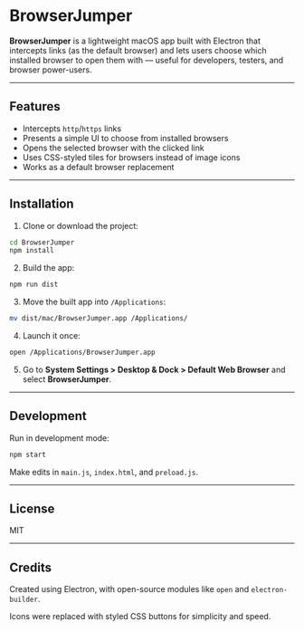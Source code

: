 # BrowserJumper

**BrowserJumper** is a lightweight macOS app built with Electron that intercepts links (as the default browser) and lets users choose which installed browser to open them with — useful for developers, testers, and browser power-users.

---

## Features
- Intercepts `http`/`https` links
- Presents a simple UI to choose from installed browsers
- Opens the selected browser with the clicked link
- Uses CSS-styled tiles for browsers instead of image icons
- Works as a default browser replacement

---

## Installation

1. Clone or download the project:
```bash
cd BrowserJumper
npm install
```

2. Build the app:
```bash
npm run dist
```

3. Move the built app into `/Applications`:
```bash
mv dist/mac/BrowserJumper.app /Applications/
```

4. Launch it once:
```bash
open /Applications/BrowserJumper.app
```

5. Go to **System Settings > Desktop & Dock > Default Web Browser** and select **BrowserJumper**.

---

## Development

Run in development mode:
```bash
npm start
```

Make edits in `main.js`, `index.html`, and `preload.js`.

---

## License
MIT

---

## Credits
Created using Electron, with open-source modules like `open` and `electron-builder`.

Icons were replaced with styled CSS buttons for simplicity and speed.
